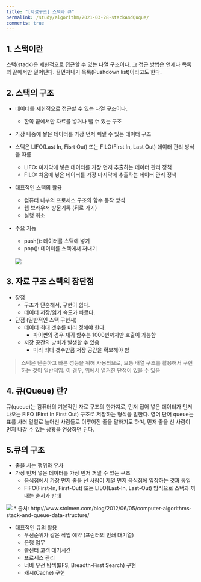 ```yaml
---
title: "[자료구조] 스택과 큐"
permalink: /study/algorithm/2021-03-28-stackAndQuque/
comments: true
---
```


## 1. 스택이란

스택(stack)은 제한적으로 접근할 수 있는 나열 구조이다.
그 접근 방법은 언제나 목록의 끝에서만 일어난다. 끝먼저내기 목록(Pushdown list)이라고도 한다.

## 2. 스택의 구조

- 데이터를 제한적으로 접근할 수 있는 나열 구조이다.
  - 한쪽 끝에서만 자료를 넣거나 뺄 수 있는 구조
- 가장 나중에 쌓은 데이터를 가장 먼저 빼낼 수 있는 데이터 구조

- 스택은 LIFO(Last In, Fisrt Out) 또는 FILO(First In, Last Out) 데이터 관리 방식을 따름

  - LIFO: 마지막에 넣은 데이터를 가장 먼저 추출하는 데이터 관리 정책
  - FILO: 처음에 넣은 데이터를 가장 마지막에 추출하는 데이터 관리 정책

- 대표적인 스택의 활용

  - 컴퓨터 내부의 프로세스 구조의 함수 동작 방식
  - 웹 브라우저 방문기록 (뒤로 가기)
  - 실행 취소

- 주요 기능

  - push(): 데이터를 스택에 넣기
  - pop(): 데이터를 스택에서 꺼내기

  <br>
  <img src="http://www.fun-coding.org/00_Images/stack.png" />

## 3. 자료 구조 스택의 장단점

- 장점
  - 구조가 단순해서, 구현이 쉽다.
  - 데이터 저장/읽기 속도가 빠르다.
- 단점 (일반적인 스택 구현시)
  - 데이터 최대 갯수를 미리 정해야 한다.
    - 파이썬의 경우 재귀 함수는 1000번까지만 호출이 가능함
  - 저장 공간의 낭비가 발생할 수 있음
    - 미리 최대 갯수만큼 저장 공간을 확보해야 함

> 스택은 단순하고 빠른 성능을 위해 사용되므로, 보통 배열 구조를 활용해서 구현하는 것이 일반적임.
> 이 경우, 위에서 열거한 단점이 있을 수 있음

## 4. 큐(Queue) 란?

큐(queue)는 컴퓨터의 기본적인 자료 구조의 한가지로,
먼저 집어 넣은 데이터가 먼저 나오는 FIFO (First In First Out) 구조로 저장하는 형식을 말한다.
영어 단어 queue는 표를 사러 일렬로 늘어선 사람들로 이루어진 줄을 말하기도 하며,
먼저 줄을 선 사람이 먼저 나갈 수 있는 상황을 연상하면 된다.

## 5.큐의 구조

- 줄을 서는 행위와 유사
- 가장 먼저 넣은 데이터를 가장 먼저 꺼낼 수 있는 구조
  - 음식점에서 가장 먼저 줄을 선 사람이 제일 먼저 음식점에 입장하는 것과 동일
  - FIFO(First-In, First-Out) 또는 LILO(Last-In, Last-Out) 방식으로 스택과 꺼내는 순서가 반대

<img src="https://www.fun-coding.org/00_Images/queue.png" />
* 출처: http://www.stoimen.com/blog/2012/06/05/computer-algorithms-stack-and-queue-data-structure/

- 대표적인 큐의 활용
  - 우선순위가 같은 작업 예약 (프린터의 인쇄 대기열)
  - 은행 업무
  - 콜센터 고객 대기시간
  - 프로세스 관리
  - 너비 우선 탐색(BFS, Breadth-First Search) 구현
  - 캐시(Cache) 구현
